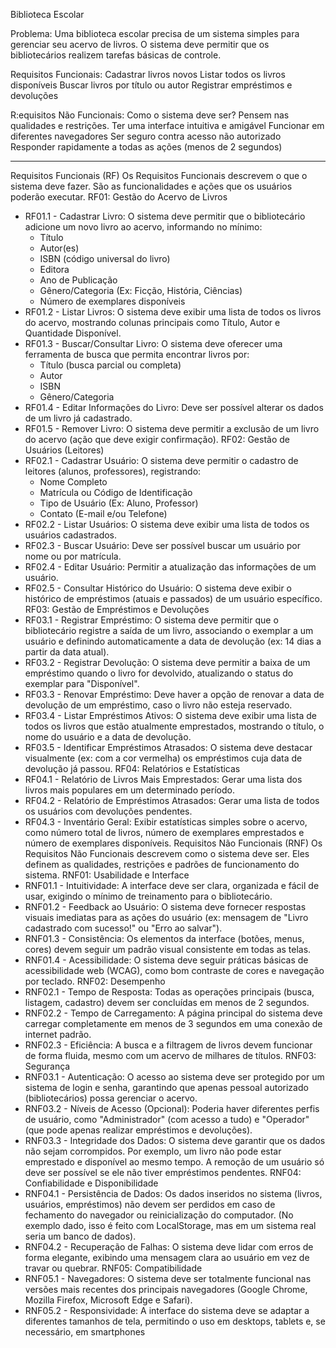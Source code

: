Biblioteca Escolar

Problema:
Uma biblioteca escolar precisa de um sistema simples para gerenciar seu acervo de livros. O sistema deve permitir que os bibliotecários realizem tarefas básicas de controle.

Requisitos Funcionais:
Cadastrar livros novos
Listar todos os livros disponíveis
Buscar livros por título ou autor
Registrar empréstimos e devoluções

R:equisitos Não Funcionais:
Como o sistema deve ser? Pensem nas qualidades e restrições.
Ter uma interface intuitiva e amigável
Funcionar em diferentes navegadores
Ser seguro contra acesso não autorizado
Responder rapidamente a todas as ações (menos de 2 segundos)

---------

Requisitos Funcionais (RF)
Os Requisitos Funcionais descrevem o que o sistema deve fazer. São as funcionalidades e ações que os usuários poderão executar.
RF01: Gestão do Acervo de Livros
 * RF01.1 - Cadastrar Livro: O sistema deve permitir que o bibliotecário adicione um novo livro ao acervo, informando no mínimo:
   * Título
   * Autor(es)
   * ISBN (código universal do livro)
   * Editora
   * Ano de Publicação
   * Gênero/Categoria (Ex: Ficção, História, Ciências)
   * Número de exemplares disponíveis
 * RF01.2 - Listar Livros: O sistema deve exibir uma lista de todos os livros do acervo, mostrando colunas principais como Título, Autor e Quantidade Disponível.
 * RF01.3 - Buscar/Consultar Livro: O sistema deve oferecer uma ferramenta de busca que permita encontrar livros por:
   * Título (busca parcial ou completa)
   * Autor
   * ISBN
   * Gênero/Categoria
 * RF01.4 - Editar Informações do Livro: Deve ser possível alterar os dados de um livro já cadastrado.
 * RF01.5 - Remover Livro: O sistema deve permitir a exclusão de um livro do acervo (ação que deve exigir confirmação).
RF02: Gestão de Usuários (Leitores)
 * RF02.1 - Cadastrar Usuário: O sistema deve permitir o cadastro de leitores (alunos, professores), registrando:
   * Nome Completo
   * Matrícula ou Código de Identificação
   * Tipo de Usuário (Ex: Aluno, Professor)
   * Contato (E-mail e/ou Telefone)
 * RF02.2 - Listar Usuários: O sistema deve exibir uma lista de todos os usuários cadastrados.
 * RF02.3 - Buscar Usuário: Deve ser possível buscar um usuário por nome ou por matrícula.
 * RF02.4 - Editar Usuário: Permitir a atualização das informações de um usuário.
 * RF02.5 - Consultar Histórico do Usuário: O sistema deve exibir o histórico de empréstimos (atuais e passados) de um usuário específico.
RF03: Gestão de Empréstimos e Devoluções
 * RF03.1 - Registrar Empréstimo: O sistema deve permitir que o bibliotecário registre a saída de um livro, associando o exemplar a um usuário e definindo automaticamente a data de devolução (ex: 14 dias a partir da data atual).
 * RF03.2 - Registrar Devolução: O sistema deve permitir a baixa de um empréstimo quando o livro for devolvido, atualizando o status do exemplar para "Disponível".
 * RF03.3 - Renovar Empréstimo: Deve haver a opção de renovar a data de devolução de um empréstimo, caso o livro não esteja reservado.
 * RF03.4 - Listar Empréstimos Ativos: O sistema deve exibir uma lista de todos os livros que estão atualmente emprestados, mostrando o título, o nome do usuário e a data de devolução.
 * RF03.5 - Identificar Empréstimos Atrasados: O sistema deve destacar visualmente (ex: com a cor vermelha) os empréstimos cuja data de devolução já passou.
RF04: Relatórios e Estatísticas
 * RF04.1 - Relatório de Livros Mais Emprestados: Gerar uma lista dos livros mais populares em um determinado período.
 * RF04.2 - Relatório de Empréstimos Atrasados: Gerar uma lista de todos os usuários com devoluções pendentes.
 * RF04.3 - Inventário Geral: Exibir estatísticas simples sobre o acervo, como número total de livros, número de exemplares emprestados e número de exemplares disponíveis.
Requisitos Não Funcionais (RNF)
Os Requisitos Não Funcionais descrevem como o sistema deve ser. Eles definem as qualidades, restrições e padrões de funcionamento do sistema.
RNF01: Usabilidade e Interface
 * RNF01.1 - Intuitividade: A interface deve ser clara, organizada e fácil de usar, exigindo o mínimo de treinamento para o bibliotecário.
 * RNF01.2 - Feedback ao Usuário: O sistema deve fornecer respostas visuais imediatas para as ações do usuário (ex: mensagem de "Livro cadastrado com sucesso!" ou "Erro ao salvar").
 * RNF01.3 - Consistência: Os elementos da interface (botões, menus, cores) devem seguir um padrão visual consistente em todas as telas.
 * RNF01.4 - Acessibilidade: O sistema deve seguir práticas básicas de acessibilidade web (WCAG), como bom contraste de cores e navegação por teclado.
RNF02: Desempenho
 * RNF02.1 - Tempo de Resposta: Todas as operações principais (busca, listagem, cadastro) devem ser concluídas em menos de 2 segundos.
 * RNF02.2 - Tempo de Carregamento: A página principal do sistema deve carregar completamente em menos de 3 segundos em uma conexão de internet padrão.
 * RNF02.3 - Eficiência: A busca e a filtragem de livros devem funcionar de forma fluida, mesmo com um acervo de milhares de títulos.
RNF03: Segurança
 * RNF03.1 - Autenticação: O acesso ao sistema deve ser protegido por um sistema de login e senha, garantindo que apenas pessoal autorizado (bibliotecários) possa gerenciar o acervo.
 * RNF03.2 - Níveis de Acesso (Opcional): Poderia haver diferentes perfis de usuário, como "Administrador" (com acesso a tudo) e "Operador" (que pode apenas realizar empréstimos e devoluções).
 * RNF03.3 - Integridade dos Dados: O sistema deve garantir que os dados não sejam corrompidos. Por exemplo, um livro não pode estar emprestado e disponível ao mesmo tempo. A remoção de um usuário só deve ser possível se ele não tiver empréstimos pendentes.
RNF04: Confiabilidade e Disponibilidade
 * RNF04.1 - Persistência de Dados: Os dados inseridos no sistema (livros, usuários, empréstimos) não devem ser perdidos em caso de fechamento do navegador ou reinicialização do computador. (No exemplo dado, isso é feito com LocalStorage, mas em um sistema real seria um banco de dados).
 * RNF04.2 - Recuperação de Falhas: O sistema deve lidar com erros de forma elegante, exibindo uma mensagem clara ao usuário em vez de travar ou quebrar.
RNF05: Compatibilidade
 * RNF05.1 - Navegadores: O sistema deve ser totalmente funcional nas versões mais recentes dos principais navegadores (Google Chrome, Mozilla Firefox, Microsoft Edge e Safari).
 * RNF05.2 - Responsividade: A interface do sistema deve se adaptar a diferentes tamanhos de tela, permitindo o uso em desktops, tablets e, se necessário, em smartphones